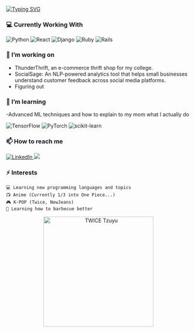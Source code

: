 [![Typing SVG](https://readme-typing-svg.demolab.com?font=Fira+Code&size=24&duration=3000&pause=1000&color=2B95FF&width=700&lines=Hello!+I'm+Andrew%2C+a+senior+CS+College+Student;AI%2FML+Enthusiast;Future+Software+Engineer;Lover+of+Cats)](https://git.io/typing-svg)

<!--
**AndSam321/Andsam321** is a ✨ _special_ ✨ repository because its `README.md` (this file) appears on your GitHub profile.

Here are some ideas to get you started:

- 🔭 I’m currently working on 
- 🌱 I’m currently learning ...
- 👯 I’m looking to collaborate on ...
- 🤔 I’m looking for help with ...
- 💬 Ask me about ...
- 📫 How to reach me: ...
- 😄 Pronouns: ...
- ⚡ Fun fact: ...
-->


### 💻 Currently Working With

<div display="flex">
  <img src="https://img.shields.io/badge/python-3670A0?style=for-the-badge&logo=python&logoColor=ffdd54" alt="Python"/>
  <img src="https://img.shields.io/badge/react-%2320232a.svg?style=for-the-badge&logo=react&logoColor=%2361DAFB" alt="React"/>
  <img src="https://img.shields.io/badge/django-%23092E20.svg?style=for-the-badge&logo=django&logoColor=white" alt="Django"/>
  <img src="https://img.shields.io/badge/ruby-%23CC342D.svg?style=for-the-badge&logo=ruby&logoColor=white" alt="Ruby"/>
  <img src="https://img.shields.io/badge/rails-%23CC0000.svg?style=for-the-badge&logo=ruby-on-rails&logoColor=white" alt="Rails"/>
</div>

### 🔭 I’m working on

- ThunderThrift, an e-commerce thrift shop for my college.
- SocialSage: An NLP-powered analytics tool that helps small businesses understand customer feedback across social media platforms.
- Figuring out


### 🌱 I’m learning

-Advanced ML techniques and how to explain to my mom what I actually do
<div display="flex">
 <img src="https://img.shields.io/badge/TensorFlow-%23FF6F00.svg?style=for-the-badge&logo=TensorFlow&logoColor=white" alt="TensorFlow"/>
 <img src="https://img.shields.io/badge/PyTorch-%23EE4C2C.svg?style=for-the-badge&logo=PyTorch&logoColor=white" alt="PyTorch"/>
 <img src="https://img.shields.io/badge/scikit--learn-%23F7931E.svg?style=for-the-badge&logo=scikit-learn&logoColor=white" alt="scikit-learn"/>
</div>



### 📫 How to reach me

<div display="flex">
  <a href="https://www.linkedin.com/in/andrew-samountry-632807205/">
    <img src="https://img.shields.io/badge/linkedin-%230077B5.svg?style=for-the-badge&logo=linkedin&logoColor=white" alt="LinkedIn"/>
  </a>
  <a href="https://www.instagram.com/the_tanner_andrew/">
    <img src="https://img.shields.io/badge/Instagram-E4405F?style=for-the-badge&logo=instagram&logoColor=white alt="Instagram"/>
  </a>
</div>

### ⚡ Interests
    💻 Learning new programming languages and topics
    📺 Anime (Currently 1/3 into One Piece...) 
    🎮 K-POP (Twice, NewJeans)
    🥩 Learning how to barbecue better

<p align="center">
  <img src="https://media.giphy.com/media/CWLH6piaVczHitjdZj/giphy.gif" alt="TWICE Tzuyu" width="300"/>
</p>

